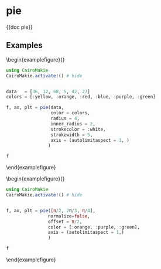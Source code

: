# pie

{{doc pie}}

## Examples

\begin{examplefigure}{}
```julia
using CairoMakie
CairoMakie.activate!() # hide


data   = [36, 12, 68, 5, 42, 27]
colors = [:yellow, :orange, :red, :blue, :purple, :green]

f, ax, plt = pie(data,
                 color = colors,
                 radius = 4,
                 inner_radius = 2,
                 strokecolor = :white,
                 strokewidth = 5,
                 axis = (autolimitaspect = 1, )
                )

f
```
\end{examplefigure}


\begin{examplefigure}{}
```julia
using CairoMakie
CairoMakie.activate!() # hide


f, ax, plt = pie([π/2, 2π/3, π/4],
                normalize=false,
                offset = π/2,
                color = [:orange, :purple, :green],
                axis = (autolimitaspect = 1,)
                )

f
```
\end{examplefigure}
